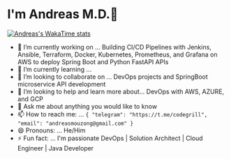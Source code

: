# I'm Andreas M.D.👋

[![Andreas's WakaTime stats](https://github-readme-stats.vercel.app/api/wakatime?username=mouzong)](https://github.com/mouzong/github-readme-stats)

- 🔭 I’m currently working on ... Building CI/CD Pipelines with Jenkins, Ansible, Terraform, Docker, Kubernetes, Prometheus, and Grafana on AWS to deploy Spring Boot and Python FastAPI APIs
- 🌱 I’m currently learning ... 
- 👯 I’m looking to collaborate on ... DevOps projects and SpringBoot microservice API development 
- 🤔 I’m looking to help and learn more about... DevOps with AWS, AZURE, and GCP
- 💬 Ask me about anything you would like to know
- 📫 How to reach me: ... ```{
                              "telegram": "https://t.me/codegrill",
                              "email": "andreasmouzong@gmail.com"
                              }```
- 😄 Pronouns: ... He/Him
- ⚡ Fun fact: ... I'm passionate DevOps | Solution Architect | Cloud Engineer | Java Developer
